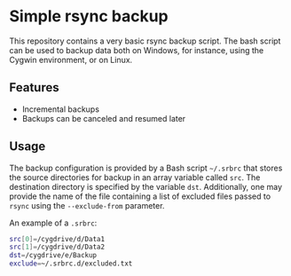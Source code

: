 # Simple rsync backup

This repository contains a very basic rsync backup script. The bash script can
be used to backup data both on Windows, for instance, using the Cygwin
environment, or on Linux.

## Features

* Incremental backups
* Backups can be canceled and resumed later

## Usage

The backup configuration is provided by a Bash script `~/.srbrc` that stores the
source directories for backup in an array variable called `src`. The destination
directory is specified by the variable `dst`. Additionally, one may provide the
name of the file containing a list of excluded files passed to `rsync` using the
`--exclude-from` parameter.

An example of a `.srbrc`:

```bash
src[0]=/cygdrive/d/Data1
src[1]=/cygdrive/d/Data2
dst=/cygdrive/e/Backup
exclude=~/.srbrc.d/excluded.txt
```
